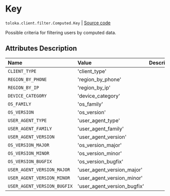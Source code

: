# Key
`toloka.client.filter.Computed.Key` | [Source code](https://github.com/Toloka/toloka-kit/blob/v0.1.25/src/client/filter.py#L184)

Possible criteria for filtering users by computed data.

## Attributes Description

| Name | Value | Description |
| :------| :-----------| :----------| 
`CLIENT_TYPE`|'client_type'|<p></p>
`REGION_BY_PHONE`|'region_by_phone'|<p></p>
`REGION_BY_IP`|'region_by_ip'|<p></p>
`DEVICE_CATEGORY`|'device_category'|<p></p>
`OS_FAMILY`|'os_family'|<p></p>
`OS_VERSION`|'os_version'|<p></p>
`USER_AGENT_TYPE`|'user_agent_type'|<p></p>
`USER_AGENT_FAMILY`|'user_agent_family'|<p></p>
`USER_AGENT_VERSION`|'user_agent_version'|<p></p>
`OS_VERSION_MAJOR`|'os_version_major'|<p></p>
`OS_VERSION_MINOR`|'os_version_minor'|<p></p>
`OS_VERSION_BUGFIX`|'os_version_bugfix'|<p></p>
`USER_AGENT_VERSION_MAJOR`|'user_agent_version_major'|<p></p>
`USER_AGENT_VERSION_MINOR`|'user_agent_version_minor'|<p></p>
`USER_AGENT_VERSION_BUGFIX`|'user_agent_version_bugfix'|<p></p>
